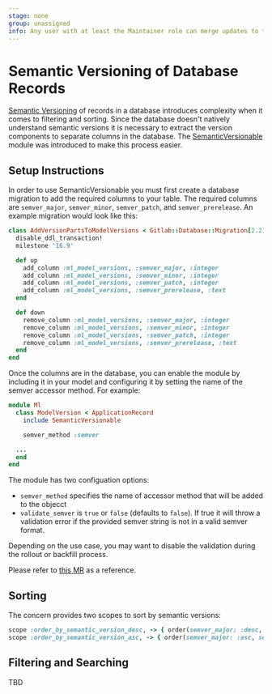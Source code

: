 ```yaml
---
stage: none
group: unassigned
info: Any user with at least the Maintainer role can merge updates to this content. For details, see https://docs.gitlab.com/ee/development/development_processes.html#development-guidelines-review.
---
```


# Semantic Versioning of Database Records

[Semantic Versioning](https://semver.org/) of records in a database introduces complexity when it comes to filtering and sorting. Since the database doesn't natively understand semantic versions it is necessary to extract the version components to separate columns in the database. The [SemanticVersionable](https://gitlab.com/gitlab-org/gitlab/-/merge_requests/142228) module was introduced to make this process easier.

## Setup Instructions

In order to use SemanticVersionable you must first create a database migration to add the required columns to your table. The required columns are `semver_major`, `semver_minor`, `semver_patch`, and `semver_prerelease`. An example migration would look like this:

```ruby
class AddVersionPartsToModelVersions < Gitlab::Database::Migration[2.2]
  disable_ddl_transaction!
  milestone '16.9'

  def up
    add_column :ml_model_versions, :semver_major, :integer
    add_column :ml_model_versions, :semver_minor, :integer
    add_column :ml_model_versions, :semver_patch, :integer
    add_column :ml_model_versions, :semver_prerelease, :text
  end

  def down
    remove_column :ml_model_versions, :semver_major, :integer
    remove_column :ml_model_versions, :semver_minor, :integer
    remove_column :ml_model_versions, :semver_patch, :integer
    remove_column :ml_model_versions, :semver_prerelease, :text
  end
end
```

Once the columns are in the database, you can enable the module by including it in your model and configuring it by setting the name of the semver accessor method. For example:

```ruby
module Ml
  class ModelVersion < ApplicationRecord
    include SemanticVersionable

    semver_method :semver

  ...
  end
end
```

The module has two configuation options:

- `semver_method` specifies the name of accessor method that will be added to the objecct
- `validate_semver` is `true` or `false` (defaults to `false`). If true it will throw a validation error if the provided semver string is not in a valid semver format.

Depending on the use case, you may want to disable the validation during the rollout or backfill process.

Please refer to [this MR](https://gitlab.com/gitlab-org/gitlab/-/merge_requests/142228) as a reference.

## Sorting

The concern provides two scopes to sort by semantic versions:

```ruby
scope :order_by_semantic_version_desc, -> { order(semver_major: :desc, semver_minor: :desc, semver_patch: :desc)}
scope :order_by_semantic_version_asc, -> { order(semver_major: :asc, semver_minor: :asc, semver_patch: :asc)}
```

## Filtering and Searching

TBD
